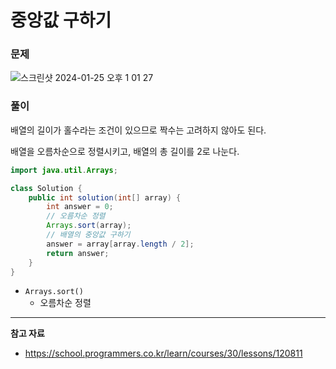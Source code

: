 # 중앙값 구하기

### 문제

![스크린샷 2024-01-25 오후 1 01 27](https://github.com/Heo-y-y/development-blog/assets/112863029/94c866fd-38e9-44bb-bf67-10526ac6c6d0)

### 풀이

배열의 길이가 홀수라는 조건이 있으므로 짝수는 고려하지 않아도 된다.

배열을 오름차순으로 정렬시키고, 배열의 총 길이를 2로 나눈다.

```java
import java.util.Arrays;

class Solution {
    public int solution(int[] array) {        
        int answer = 0;
        // 오름차순 정렬
        Arrays.sort(array);
        // 배열의 중앙값 구하기
        answer = array[array.length / 2];
        return answer;
    }
}
```

- `Arrays.sort()`
    - 오름차순 정렬

---

**참고 자료**

- <https://school.programmers.co.kr/learn/courses/30/lessons/120811>
